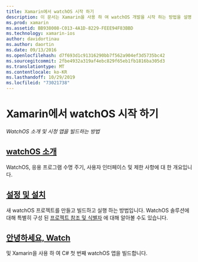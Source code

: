 ```yaml
---
title: Xamarin에서 watchOS 시작 하기
description: 이 문서는 Xamarin을 사용 하 여 watchOS 개발을 시작 하는 방법을 설명 하는 다양 한 가이드에 연결 됩니다. 연결 된 내용은 watchOS를 소개 하 고, Xamarin에 대 한 watchOS 지원을 설치 하는 방법을 설명 하 고, 초기 응용 프로그램을 빌드하는 방법을 보여 줍니다.
ms.prod: xamarin
ms.assetid: BB938008-C013-4A1D-8229-FEEE94F83BBD
ms.technology: xamarin-ios
author: davidortinau
ms.author: daortin
ms.date: 09/13/2016
ms.openlocfilehash: d7f693d1c91316290bb7f562a904ef3d5735bc42
ms.sourcegitcommit: 2fbe4932a319af4ebc829f65eb1fb1816ba305d3
ms.translationtype: MT
ms.contentlocale: ko-KR
ms.lasthandoff: 10/29/2019
ms.locfileid: "73021738"
---
```

# <a name="getting-started-with-watchos-in-xamarin"></a>Xamarin에서 watchOS 시작 하기

_WatchOS 소개 및 시청 앱을 빌드하는 방법_

## <a name="introduction-to-watchosioswatchosget-startedintro-to-watchosmd"></a>[watchOS 소개](~/ios/watchos/get-started/intro-to-watchos.md)

WatchOS, 응용 프로그램 수명 주기, 사용자 인터페이스 및 제한 사항에 대 한 개요입니다.

## <a name="setup--installationioswatchosget-startedinstallationmd"></a>[설정 및 설치](~/ios/watchos/get-started/installation.md)

새 watchOS 프로젝트를 만들고 빌드하고 실행 하는 방법입니다.
WatchOS 솔루션에 대해 특별히 구성 된 [프로젝트 참조 및 식별자](~/ios/watchos/get-started/project-references.md) 에 대해 알아볼 수도 있습니다.

## <a name="hello-watchioswatchosget-startedhello-watchmd"></a>[안녕하세요, Watch](~/ios/watchos/get-started/hello-watch.md)

및 Xamarin을 사용 하 여 C# 첫 번째 watchOS 앱을 빌드합니다.
